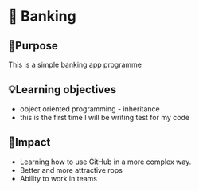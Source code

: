 # 🏦 Banking

## 🎯Purpose
This is a simple banking app programme

## 💡Learning objectives
* object oriented programming - inheritance
* this is the first time I will be writing test for my code

## 🤯Impact
* Learning how to use GitHub in a more complex way.
* Better and more attractive rops
* Ability to work in teams

